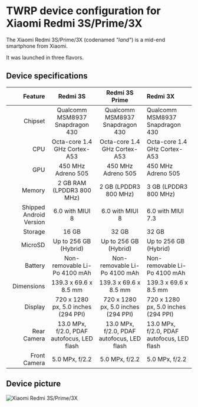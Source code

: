 TWRP device configuration for Xiaomi Redmi 3S/Prime/3X
======================================================

The Xiaomi Redmi 3S/Prime/3X (codenamed _"land"_) is a mid-end smartphone from Xiaomi.

It was launched in three flavors.

## Device specifications

| Feature                 | Redmi 3S                                   | Redmi 3S Prime                             | Redmi 3X                                    |
|------------------------:|:------------------------------------------:|:------------------------------------------:|:--------------------------------------------|
| Chipset                 | Qualcomm MSM8937 Snapdragon 430            | Qualcomm MSM8937 Snapdragon 430            | Qualcomm MSM8937 Snapdragon 430             |
| CPU                     | Octa-core 1.4 GHz Cortex-A53               | Octa-core 1.4 GHz Cortex-A53               | Octa-core 1.4 GHz Cortex-A53                |
| GPU                     | 450 MHz Adreno 505                         | 450 MHz Adreno 505                         | 450 MHz Adreno 505                          |
| Memory                  | 2 GB RAM (LPDDR3 800 MHz)                  | 2 GB (LPDDR3 800 MHz)                      | 3 GB (LPDDR3 800 MHz)                       |
| Shipped Android Version | 6.0 with MIUI 8                            | 6.0 with MIUI 8                            | 6.0 with MIUI 7.3                           |
| Storage                 | 16 GB                                      | 32 GB                                      | 32 GB                                       |
| MicroSD                 | Up to 256 GB (Hybrid)                      | Up to 256 GB (Hybrid)                      | Up to 256 GB (Hybrid)                       |
| Battery                 | Non-removable Li-Po 4100 mAh               | Non-removable Li-Po 4100 mAh               | Non-removable Li-Po 4100 mAh                |
| Dimensions              | 139.3 x 69.6 x 8.5 mm                      | 139.3 x 69.6 x 8.5 mm                      | 139.3 x 69.6 x 8.5 mm                       |
| Display                 | 720 x 1280 px, 5.0 inches (294 PPI)        | 720 x 1280 px, 5.0 inches (294 PPI)        | 720 x 1280 px, 5.0 inches (294 PPI)         |
| Rear Camera             | 13.0 MPx, f/2.0, PDAF autofocus, LED flash | 13.0 MPx, f/2.0, PDAF autofocus, LED flash | 13.0 MPx, f/2.0, PDAF autofocus, LED flash  |
| Front Camera            | 5.0 MPx, f/2.2                             | 5.0 MPx, f/2.2                             | 5.0 MPx, f/2.2                              |

## Device picture

![Xiaomi Redmi 3S/Prime/3X](http://cdn2.gsmarena.com/vv/pics/xiaomi/xiaomi-redmi-3-pro-2.jpg "Xiaomi Redmi 3S/Prime/3X")
